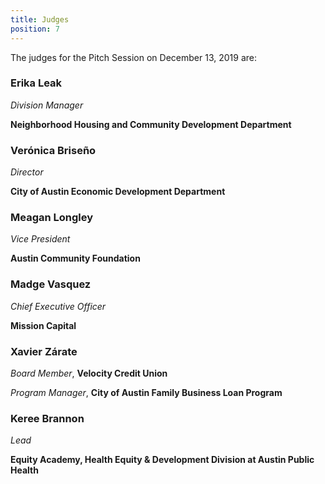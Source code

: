 ```yaml
---
title: Judges 
position: 7
---
```


The judges for the Pitch Session on December 13, 2019 are: 

### Erika Leak
*Division Manager*

**Neighborhood Housing and Community Development Department** 


### Verónica Briseño 
*Director*

**City of Austin Economic Development Department** 


### Meagan Longley

*Vice President* 

**Austin Community Foundation**


### Madge Vasquez  
*Chief Executive Officer*

**Mission Capital**  


### Xavier Zárate
*Board Member*, **Velocity Credit Union**

*Program Manager*, **City of Austin Family Business Loan Program** 


### Keree Brannon
*Lead*

**Equity Academy, Health Equity & Development Division at Austin Public Health** 




